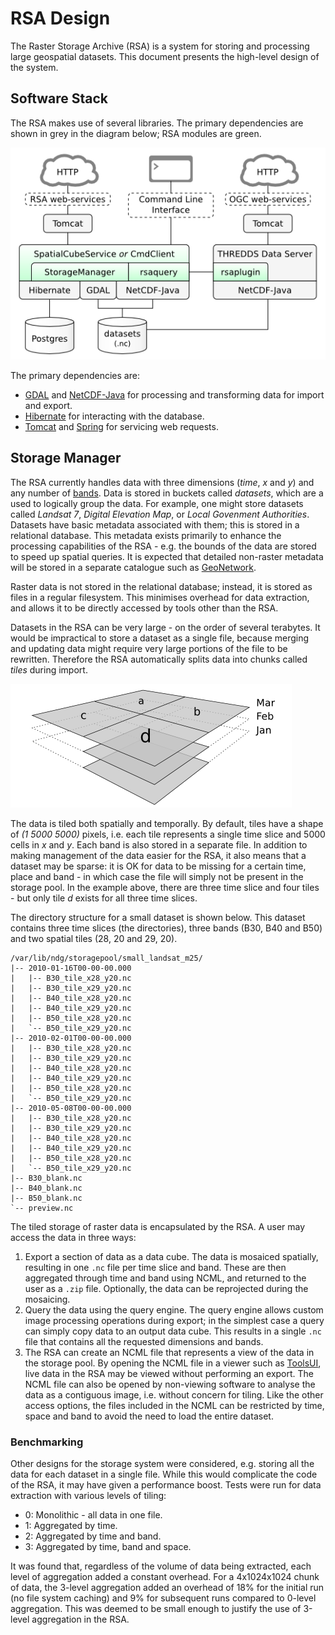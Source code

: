 # RSA Design

The Raster Storage Archive (RSA) is a system for storing and processing large
geospatial datasets. This document presents the high-level design of the system.

## Software Stack

The RSA makes use of several libraries. The primary dependencies are shown in
grey in the diagram below; RSA modules are green.

![Diagram of RSA software stack (dependencies)](images/rsa-architecture.png)

The primary dependencies are:

 * [GDAL][gdal] and [NetCDF-Java][ncj] for processing and transforming data for import and export.
 * [Hibernate][hb] for interacting with the database.
 * [Tomcat][tc] and [Spring][sp] for servicing web requests.

[gdal]: http://gdal.org/
[ncj]: http://www.unidata.ucar.edu/software/netcdf-java/
[hb]: http://www.hibernate.org/
[tc]: http://tomcat.apache.org/
[sp]: http://www.springsource.org/

## Storage Manager

The RSA currently handles data with three dimensions (*time*, *x* and *y*) and
any number of [bands][var]. Data is stored in buckets called *datasets*, which
are a used to logically group the data. For example, one might store datasets
called *Landsat 7*, *Digital Elevation Map*, or *Local Govenment Authorities*.
Datasets have basic metadata associated with them; this is stored in a
relational database. This metadata exists primarily to enhance the processing
capabilities of the RSA - e.g. the bounds of the data are stored to speed up
spatial queries. It is expected that detailed non-raster metadata will be stored
in a separate catalogue such as [GeoNetwork][gn].

Raster data is not stored in the relational database; instead, it is stored as
files in a regular filesystem. This minimises overhead for data extraction, and
allows it to be directly accessed by tools other than the RSA.

Datasets in the RSA can be very large - on the order of several terabytes. It
would be impractical to store a dataset as a single file, because merging and
updating data might require very large portions of the file to be rewritten.
Therefore the RSA automatically splits data into chunks called *tiles* during
import.

![Diagram of temporal and spatial tiling](images/timeslice.png)

The data is tiled both spatially and temporally. By default, tiles have a shape
of *(1 5000 5000)* pixels, i.e. each tile represents a single time slice and
5000 cells in *x* and *y*. Each band is also stored in a separate file. In
addition to making management of the data easier for the RSA, it also means that
a dataset may be sparse: it is OK for data to be missing for a certain time,
place and band - in which case the file will simply not be present in the
storage pool. In the example above, there are three time slice and four tiles -
but only tile *d* exists for all three time slices.

The directory structure for a small dataset is shown below. This dataset
contains three time slices (the directories), three bands (B30, B40 and B50) and
two spatial tiles (28, 20 and 29, 20).

    /var/lib/ndg/storagepool/small_landsat_m25/
    |-- 2010-01-16T00-00-00.000
    |   |-- B30_tile_x28_y20.nc
    |   |-- B30_tile_x29_y20.nc
    |   |-- B40_tile_x28_y20.nc
    |   |-- B40_tile_x29_y20.nc
    |   |-- B50_tile_x28_y20.nc
    |   `-- B50_tile_x29_y20.nc
    |-- 2010-02-01T00-00-00.000
    |   |-- B30_tile_x28_y20.nc
    |   |-- B30_tile_x29_y20.nc
    |   |-- B40_tile_x28_y20.nc
    |   |-- B40_tile_x29_y20.nc
    |   |-- B50_tile_x28_y20.nc
    |   `-- B50_tile_x29_y20.nc
    |-- 2010-05-08T00-00-00.000
    |   |-- B30_tile_x28_y20.nc
    |   |-- B30_tile_x29_y20.nc
    |   |-- B40_tile_x28_y20.nc
    |   |-- B40_tile_x29_y20.nc
    |   |-- B50_tile_x28_y20.nc
    |   `-- B50_tile_x29_y20.nc
    |-- B30_blank.nc
    |-- B40_blank.nc
    |-- B50_blank.nc
    `-- preview.nc

The tiled storage of raster data is encapsulated by the RSA. A user may access
the data in three ways:

 1. Export a section of data as a data cube. The data is mosaiced spatially,
    resulting in one `.nc` file per time slice and band. These are then
    aggregated through time and band using NCML, and returned to the user as a
    `.zip` file. Optionally, the data can be reprojected during the mosaicing.
 1. Query the data using the query engine. The query engine allows custom image
    processing operations during export; in the simplest case a query can simply
    copy data to an output data cube. This results in a single `.nc` file that
    contains all the requested dimensions and bands.
 1. The RSA can create an NCML file that represents a view of the data in the
    storage pool. By opening the NCML file in a viewer such as [ToolsUI][tui],
    live data in the RSA may be viewed without performing an export. The NCML
    file can also be opened by non-viewing software to analyse the data as a
    contiguous image, i.e. without concern for tiling. Like the other access
    options, the files included in the NCML can be restricted by time, space and
    band to avoid the need to load the entire dataset.

### Benchmarking

Other designs for the storage system were considered, e.g. storing all the data
for each dataset in a single file. While this would complicate the code of the
RSA, it may have given a performance boost. Tests were run for data extraction
with various levels of tiling:

* 0: Monolithic - all data in one file.
* 1: Aggregated by time.
* 2: Aggregated by time and band.
* 3: Aggregated by time, band and space.

It was found that, regardless of the volume of data being extracted, each level
of aggregation added a constant overhead. For a 4x1024x1024 chunk of data, the
3-level aggregation added an overhead of 18% for the initial run (no file
system caching) and 9% for subsequent runs compared to 0-level aggregation. This
was deemed to be small enough to justify the use of 3-level aggregation in the
RSA.

[var]: http://www.unidata.ucar.edu/software/netcdf/docs/netcdf/Variables.html
[gn]: http://geonetwork-opensource.org/
[tui]: http://www.unidata.ucar.edu/software/netcdf-java/documentation.htm


